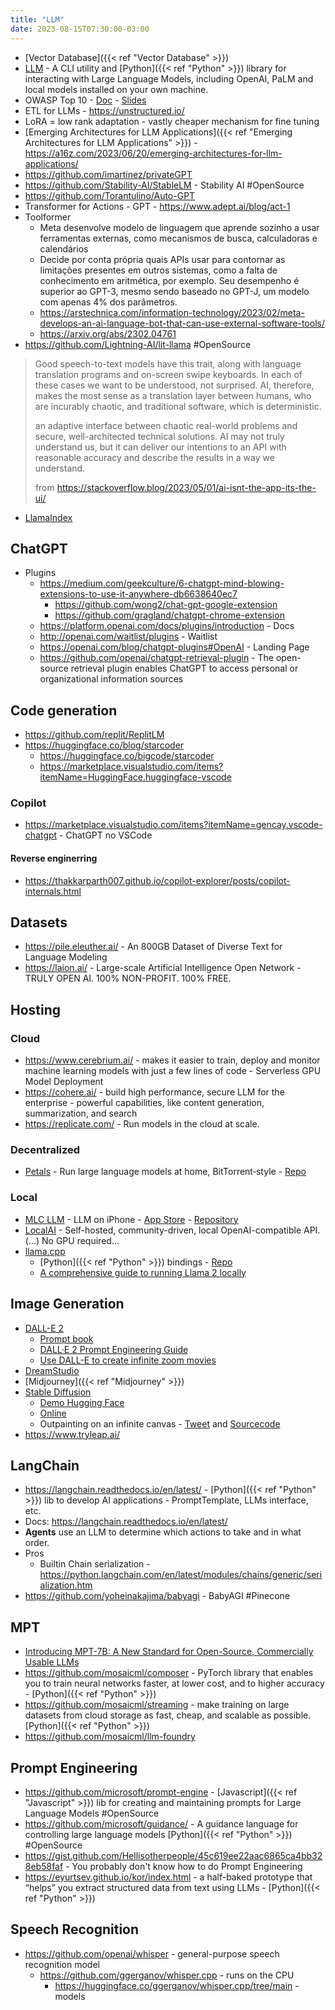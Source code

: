 ```yaml
---
title: "LLM"
date: 2023-08-15T07:30:00-03:00
---
```

- [Vector Database]({{< ref "Vector Database" >}})
- [LLM](https://llm.datasette.io/en/stable/) - A CLI utility and [Python]({{< ref "Python" >}}) library for interacting with Large Language Models, including OpenAI, PaLM and local models installed on your own machine.
- OWASP Top 10 - [Doc](https://owasp.org/www-project-top-10-for-large-language-model-applications/assets/PDF/OWASP-Top-10-for-LLMs-2023-v1_0.pdf) - [Slides](https://owasp.org/www-project-top-10-for-large-language-model-applications/assets/PDF/OWASP-Top-10-for-LLMs-2023-slides-v1_0.pdf)
- ETL for LLMs - https://unstructured.io/
- LoRA = low rank adaptation - vastly cheaper mechanism for fine tuning
- [Emerging Architectures for LLM Applications]({{< ref "Emerging Architectures for LLM Applications" >}}) - https://a16z.com/2023/06/20/emerging-architectures-for-llm-applications/
- https://github.com/imartinez/privateGPT
- https://github.com/Stability-AI/StableLM - Stability AI #OpenSource
- https://github.com/Torantulino/Auto-GPT
- Transformer for Actions - GPT - https://www.adept.ai/blog/act-1
- Toolformer
	- Meta desenvolve modelo de linguagem que aprende sozinho a usar ferramentas externas, como mecanismos de busca, calculadoras e calendários
	- Decide por conta própria quais APIs usar para contornar as limitações presentes em outros sistemas, como a falta de conhecimento em aritmética, por exemplo. Seu desempenho é superior ao GPT-3, mesmo sendo baseado no GPT-J, um modelo com apenas 4% dos parâmetros.
	- https://arstechnica.com/information-technology/2023/02/meta-develops-an-ai-language-bot-that-can-use-external-software-tools/
	- https://arxiv.org/abs/2302.04761
- https://github.com/Lightning-AI/lit-llama #OpenSource 
> Good speech-to-text models have this trait, along with language translation programs and on-screen swipe keyboards. In each of these cases we want to be understood, not surprised. AI, therefore, makes the most sense as a translation layer between humans, who are incurably chaotic, and traditional software, which is deterministic.
> 
> an adaptive interface between chaotic real-world problems and secure, well-architected technical solutions. AI may not truly understand us, but it can deliver our intentions to an API with reasonable accuracy and describe the results in a way we understand.
> 
> from https://stackoverflow.blog/2023/05/01/ai-isnt-the-app-its-the-ui/
- [LlamaIndex](https://gpt-index.readthedocs.io/en/latest/index.html)


## ChatGPT
- Plugins
	-  https://medium.com/geekculture/6-chatgpt-mind-blowing-extensions-to-use-it-anywhere-db6638640ec7
		- https://github.com/wong2/chat-gpt-google-extension
		- https://github.com/gragland/chatgpt-chrome-extension
	- https://platform.openai.com/docs/plugins/introduction - Docs
	- http://openai.com/waitlist/plugins - Waitlist
	- https://openai.com/blog/chatgpt-plugins#OpenAI - Landing Page
	- https://github.com/openai/chatgpt-retrieval-plugin - The open-source retrieval plugin enables ChatGPT to access personal or organizational information sources


## Code generation
- https://github.com/replit/ReplitLM
- https://huggingface.co/blog/starcoder
	- https://huggingface.co/bigcode/starcoder
	- https://marketplace.visualstudio.com/items?itemName=HuggingFace.huggingface-vscode

### Copilot
- https://marketplace.visualstudio.com/items?itemName=gencay.vscode-chatgpt - ChatGPT no VSCode
#### Reverse enginerring
- https://thakkarparth007.github.io/copilot-explorer/posts/copilot-internals.html


## Datasets
- https://pile.eleuther.ai/ - An 800GB Dataset of Diverse Text for Language Modeling
- https://laion.ai/ - Large-scale Artificial Intelligence Open Network - TRULY OPEN AI. 100% NON-PROFIT. 100% FREE.


## Hosting 
### Cloud
- https://www.cerebrium.ai/ - makes it easier to train, deploy and monitor machine learning models with just a few lines of code - Serverless GPU Model Deployment
- https://cohere.ai/ - build high performance, secure LLM for the enterprise - powerful capabilities, like content generation, summarization, and search
- https://replicate.com/ - Run models in the cloud at scale.

### Decentralized
- [Petals](https://petals.dev/) - Run large language models at home, BitTorrent‑style - [Repo](https://github.com/bigscience-workshop/petals)

### Local
- [MLC LLM](https://mlc.ai/mlc-llm/) - LLM on iPhone - [App Store](https://apps.apple.com/us/app/mlc-chat/id6448482937?platform=iphone) - [Repository](https://github.com/mlc-ai/mlc-llm)
- [LocalAI](https://github.com/go-skynet/LocalAI) - Self-hosted, community-driven, local OpenAI-compatible API. (...) No GPU required...
- [llama.cpp](https://github.com/ggerganov/llama.cpp)
	- [Python]({{< ref "Python" >}}) bindings - [Repo](https://github.com/abetlen/llama-cpp-python)
	- [A comprehensive guide to running Llama 2 locally](https://replicate.com/blog/run-llama-locally)
	

## Image Generation
- [DALL-E 2](https://openai.com/dall-e-2/)
	- [Prompt book](https://pitch.com/v/DALL-E-prompt-book-v1-tmd33y)
	- [DALL·E 2 Prompt Engineering Guide](https://docs.google.com/document/d/11WlzjBT0xRpQhP9tFMtxzd0q6ANIdHPUBkMV-YB043U/edit#)
	- [Use DALL-E to create infinite zoom movies](https://dosinga.medium.com/use-dall-e-to-create-infinite-zoom-movies-234fb72c85ab)
- [DreamStudio](https://beta.dreamstudio.ai/)
- [Midjourney]({{< ref "Midjourney" >}})
- [Stable Diffusion](https://github.com/CompVis/stable-diffusion)
	- [Demo Hugging Face](https://huggingface.co/spaces/stabilityai/stable-diffusion)
	- [Online](https://stablediffusionweb.com/)
	- Outpainting on an infinite canvas - [Tweet](https://twitter.com/lkwq007/status/1576078349503373312) and [Sourcecode](https://github.com/lkwq007/stablediffusion-infinity)
- https://www.tryleap.ai/


## LangChain
- https://langchain.readthedocs.io/en/latest/ - [Python]({{< ref "Python" >}}) lib to develop AI applications - PromptTemplate, LLMs interface, etc.
- Docs: https://langchain.readthedocs.io/en/latest/ 
- **Agents** use an LLM to determine which actions to take and in what order.
- Pros
	- Builtin Chain serialization - https://python.langchain.com/en/latest/modules/chains/generic/serialization.htm
- https://github.com/yoheinakajima/babyagi - BabyAGI #Pinecone


## MPT
- [Introducing MPT-7B: A New Standard for Open-Source, Commercially Usable LLMs](https://www.mosaicml.com/blog/mpt-7b)
- https://github.com/mosaicml/composer - PyTorch library that enables you to train neural networks faster, at lower cost, and to higher accuracy - [Python]({{< ref "Python" >}}) 
- https://github.com/mosaicml/streaming - make training on large datasets from cloud storage as fast, cheap, and scalable as possible. [Python]({{< ref "Python" >}})
- https://github.com/mosaicml/llm-foundry


## Prompt Engineering
- https://github.com/microsoft/prompt-engine - [Javascript]({{< ref "Javascript" >}}) lib for creating and maintaining prompts for Large Language Models #OpenSource 
- https://github.com/microsoft/guidance/ - A guidance language for controlling large language models [Python]({{< ref "Python" >}}) #OpenSource 
- https://gist.github.com/Hellisotherpeople/45c619ee22aac6865ca4bb328eb58faf - You probably don't know how to do Prompt Engineering
- https://eyurtsev.github.io/kor/index.html - a half-baked prototype that “helps” you extract structured data from text using LLMs - [Python]({{< ref "Python" >}})


## Speech Recognition 
- https://github.com/openai/whisper - general-purpose speech recognition model
	- https://github.com/ggerganov/whisper.cpp - runs on the CPU
		- https://huggingface.co/ggerganov/whisper.cpp/tree/main - models